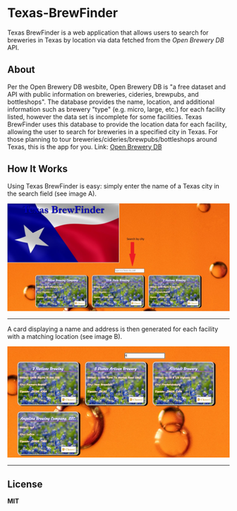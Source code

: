 # Texas-BrewFinder
Texas BrewFinder is a web application that allows users to search for breweries in Texas by location via data fetched from the *Open Brewery DB* API. 

## About
Per the Open Brewery DB wesbite, Open Brewery DB is "a free dataset and API with public information on breweries, cideries, brewpubs, and bottleshops". The database provides the name, location, and additional information such as brewery "type" (e.g. micro, large, etc.) for each facility listed, however the data set is incomplete for some facilities. Texas BrewFinder uses this database to provide the location data for each facility, allowing the user to search for breweries in a specified city in Texas. For those planning to tour breweries/cideries/brewpubs/bottleshops around Texas, this is the app for you.
Link: [Open Brewery DB](https://www.openbrewerydb.org/)

## How It Works
Using Texas BrewFinder is easy: simply enter the name of a Texas city in the search field (see image A). 

![A](images.brewfinder/txBrewFinder2.jpg)
***
A card displaying a name and address is then generated for each facility with a matching location (see image B). 

![B](images.brewfinder/searchResults.jpg)
***

## License

**MIT**

